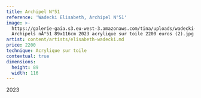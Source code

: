 ```yaml
---
title: Archipel N°51
reference: 'Wadecki Elisabeth, Archipel N°51'
image: >-
  https://galerie-gaia.s3.eu-west-3.amazonaws.com/tina/uploads/wadecki-elisabeth/galerie-gaia-wadecki-elisabeth-
  Archipels nÂ°51 89x116cm 2023 acrylique sur toile 2200 euros (2).jpg
artist: content/artists/elisabeth-wadecki.md
price: 2200
technique: Acrylique sur toile
contextual: true
dimensions:
  height: 89
  width: 116
---
```


2023
